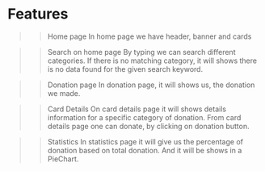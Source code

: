 # Features
>> Home page
In home page we have header, banner and cards

>> Search on home page
By typing we can search different categories. If there is no matching category, it will shows there is no data found for the given search keyword.

>> Donation page
In donation page, it will shows us, the donation we made.

>> Card Details
On card details page it will shows details information for a specific category of donation. From card details page one can donate, by clicking on donation button.

>> Statistics
In statistics page it will give us the percentage of donation based on total donation. And it will be shows in a PieChart.
